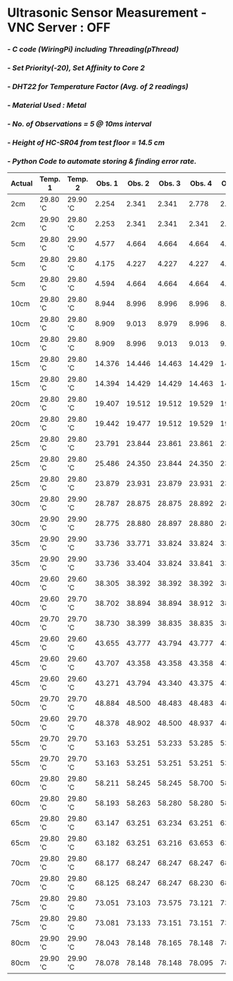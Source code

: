 # **Ultrasonic Sensor Measurement - VNC Server : OFF**
### *- C code (WiringPi) including Threading(pThread)*
### *- Set Priority(-20), Set Affinity to Core 2*
### *- DHT22 for Temperature Factor (Avg. of 2 readings)*
### *- Material Used : Metal*
### *- No. of Observations = 5 @ 10ms interval*
### *- Height of HC-SR04 from test floor = 14.5 cm*
### *- Python Code to automate storing & finding error rate.*

Actual | Temp. 1 | Temp. 2 | Obs. 1 | Obs. 2 | Obs. 3 | Obs. 4 | Obs. 5 | Repeat Count | Repeat Value | Error Rate
---- | ---- | ---- | ---- | ---- | ---- | ---- | ----| ---- | ---- | ---- 
 2cm | 29.80 'C | 29.90 'C | 2.254 | 2.341 | 2.341 | 2.778 | 2.324 | 2 | 2.341 | 0.341 
 2cm | 29.90 'C | 29.80 'C | 2.253 | 2.341 | 2.341 | 2.341 | 2.341 | 4 | 2.340 | 0.340 
 5cm | 29.80 'C | 29.90 'C | 4.577 | 4.664 | 4.664 | 4.664 | 4.664 | 4 | 4.663 | -0.337 
 5cm | 29.80 'C | 29.80 'C | 4.175 | 4.227 | 4.227 | 4.227 | 4.245 | 3 | 4.227 | -0.773 
 5cm | 29.80 'C | 29.80 'C | 4.594 | 4.664 | 4.664 | 4.664 | 4.664 | 4 | 4.663 | -0.337 
 10cm | 29.80 'C | 29.80 'C | 8.944 | 8.996 | 8.996 | 8.996 | 8.996 | 4 | 8.995 | -1.005 
 10cm | 29.80 'C | 29.80 'C | 8.909 | 9.013 | 8.979 | 8.996 | 8.996 | 2 | 8.995 | -1.005 
 10cm | 29.80 'C | 29.80 'C | 8.909 | 8.996 | 9.013 | 9.013 | 9.013 | 3 | 9.013 | -0.987 
 15cm | 29.80 'C | 29.80 'C | 14.376 | 14.446 | 14.463 | 14.429 | 14.446 | 2 | 14.445 | -0.555 
 15cm | 29.80 'C | 29.80 'C | 14.394 | 14.429 | 14.429 | 14.463 | 14.446 | 2 | 14.428 | -0.572 
 20cm | 29.80 'C | 29.80 'C | 19.407 | 19.512 | 19.512 | 19.529 | 19.529 | 2 | 19.511 | -0.489 
 20cm | 29.80 'C | 29.80 'C | 19.442 | 19.477 | 19.512 | 19.529 | 19.512 | 2 | 19.511 | -0.489 
 25cm | 29.80 'C | 29.80 'C | 23.791 | 23.844 | 23.861 | 23.861 | 23.879 | 2 | 23.861 | -1.139 
 25cm | 29.80 'C | 29.80 'C | 25.486 | 24.350 | 23.844 | 24.350 | 23.879 | 2 | 24.350 | -0.650 
 25cm | 29.80 'C | 29.80 'C | 23.879 | 23.931 | 23.879 | 23.931 | 23.914 | 2 | 23.878 | -1.122 
 30cm | 29.80 'C | 29.90 'C | 28.787 | 28.875 | 28.875 | 28.892 | 28.875 | 3 | 28.874 | -1.126 
 30cm | 29.90 'C | 29.90 'C | 28.775 | 28.880 | 28.897 | 28.880 | 28.880 | 3 | 28.879 | -1.121 
 35cm | 29.90 'C | 29.90 'C | 33.736 | 33.771 | 33.824 | 33.824 | 33.824 | 3 | 33.823 | -1.177 
 35cm | 29.90 'C | 29.90 'C | 33.736 | 33.404 | 33.824 | 33.841 | 33.841 | 2 | 33.841 | -1.159 
 40cm | 29.60 'C | 29.60 'C | 38.305 | 38.392 | 38.392 | 38.392 | 38.409 | 3 | 38.392 | -1.608 
 40cm | 29.60 'C | 29.70 'C | 38.702 | 38.894 | 38.894 | 38.912 | 38.842 | 2 | 38.894 | -1.106 
 40cm | 29.70 'C | 29.70 'C | 38.730 | 38.399 | 38.835 | 38.835 | 38.818 | 2 | 38.835 | -1.165 
 45cm | 29.60 'C | 29.60 'C | 43.655 | 43.777 | 43.794 | 43.777 | 43.777 | 3 | 43.776 | -1.224 
 45cm | 29.60 'C | 29.60 'C | 43.707 | 43.358 | 43.358 | 43.358 | 43.777 | 3 | 43.357 | -1.643 
 45cm | 29.60 'C | 29.60 'C | 43.271 | 43.794 | 43.340 | 43.375 | 43.777 | 1 | 43.270 | -1.730 
 50cm | 29.70 'C | 29.70 'C | 48.884 | 48.500 | 48.483 | 48.483 | 48.500 | 2 | 48.482 | -1.518 
 50cm | 29.60 'C | 29.70 'C | 48.378 | 48.902 | 48.500 | 48.937 | 48.500 | 2 | 48.500 | -1.500 
 55cm | 29.70 'C | 29.70 'C | 53.163 | 53.251 | 53.233 | 53.285 | 53.268 | 1 | 53.163 | -1.837 
 55cm | 29.70 'C | 29.70 'C | 53.163 | 53.251 | 53.251 | 53.251 | 53.268 | 3 | 53.250 | -1.750 
 60cm | 29.80 'C | 29.80 'C | 58.211 | 58.245 | 58.245 | 58.700 | 58.490 | 2 | 58.245 | -1.755 
 60cm | 29.80 'C | 29.80 'C | 58.193 | 58.263 | 58.280 | 58.280 | 58.717 | 2 | 58.280 | -1.720 
 65cm | 29.80 'C | 29.80 'C | 63.147 | 63.251 | 63.234 | 63.251 | 63.304 | 2 | 63.251 | -1.749 
 65cm | 29.80 'C | 29.80 'C | 63.182 | 63.251 | 63.216 | 63.653 | 63.234 | 1 | 63.181 | -1.819 
 70cm | 29.80 'C | 29.80 'C | 68.177 | 68.247 | 68.247 | 68.247 | 68.247 | 4 | 68.247 | -1.753 
 70cm | 29.80 'C | 29.80 'C | 68.125 | 68.247 | 68.247 | 68.230 | 68.247 | 3 | 68.247 | -1.753 
 75cm | 29.80 'C | 29.80 'C | 73.051 | 73.103 | 73.575 | 73.121 | 73.138 | 1 | 73.050 | -1.950 
 75cm | 29.80 'C | 29.80 'C | 73.081 | 73.133 | 73.151 | 73.151 | 73.133 | 2 | 73.150 | -1.850 
 80cm | 29.90 'C | 29.90 'C | 78.043 | 78.148 | 78.165 | 78.148 | 78.165 | 2 | 78.147 | -1.853 
 80cm | 29.90 'C | 29.90 'C | 78.078 | 78.148 | 78.148 | 78.095 | 78.165 | 2 | 78.147 | -1.853 
 